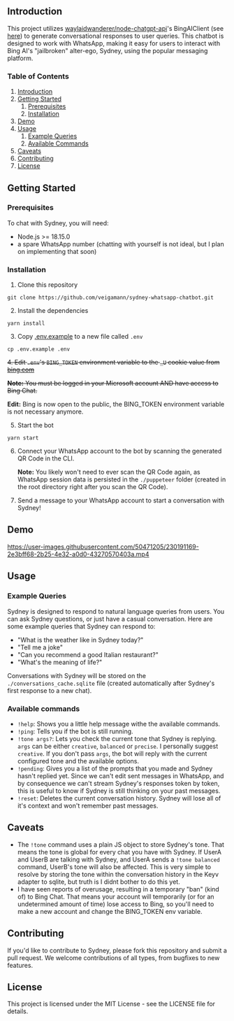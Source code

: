 ## Introduction

This project utilizes [waylaidwanderer/node-chatgpt-api](https://github.com/waylaidwanderer/node-chatgpt-api/)'s BingAIClient (see [here](https://github.com/waylaidwanderer/node-chatgpt-api/blob/main/demos/use-bing-client.js)) to generate conversational responses to user queries. This chatbot is designed to work with WhatsApp, making it easy for users to interact with Bing AI's "jailbroken" alter-ego, Sydney, using the popular messaging platform.

### Table of Contents

1. [Introduction](#introduction)
2. [Getting Started](#getting-started)
   1. [Prerequisites](#prerequisites)
   2. [Installation](#installation)
3. [Demo](#demo)
4. [Usage](#usage)
   1. [Example Queries](#example-queries)
   2. [Available Commands](#available-commands)
5. [Caveats](#caveats)
6. [Contributing](#contributing)
7. [License](#license)

## Getting Started

### Prerequisites

To chat with Sydney, you will need:

- Node.js >= 18.15.0
- a spare WhatsApp number (chatting with yourself is not ideal, but I plan on implementing that soon)

### Installation

1. Clone this repository

```
git clone https://github.com/veigamann/sydney-whatsapp-chatbot.git
```

2. Install the dependencies

```
yarn install
```

3. Copy [.env.example](../master/.env.example) to a new file called `.env`

```
cp .env.example .env
```

~~4. Edit `.env`'s `BING_TOKEN` environment variable to the `_U` cookie value from [bing.com](https://bing.com)~~

~~**Note:** You must be logged in your Microsoft account AND have access to Bing Chat.~~

**Edit:** Bing is now open to the public, the BING_TOKEN environment variable is not necessary anymore.

5. Start the bot

```
yarn start
```

6. Connect your WhatsApp account to the bot by scanning the generated QR Code in the CLI.

   **Note:** You likely won't need to ever scan the QR Code again, as WhatsApp session data is persisted in the `./puppeteer` folder (created in the root directory right after you scan the QR Code).

7. Send a message to your WhatsApp account to start a conversation with Sydney!

## Demo

https://user-images.githubusercontent.com/50471205/230191169-2e3bff68-2b25-4e32-a0d0-43270570403a.mp4

## Usage

### Example Queries

Sydney is designed to respond to natural language queries from users. You can ask Sydney questions, or just have a casual conversation. Here are some example queries that Sydney can respond to:

- "What is the weather like in Sydney today?"
- "Tell me a joke"
- "Can you recommend a good Italian restaurant?"
- "What's the meaning of life?"

Conversations with Sydney will be stored on the `./conversations_cache.sqlite` file (created automatically after Sydney's first response to a new chat).

### Available commands

- `!help`: Shows you a little help message withe the available commands.
- `!ping`: Tells you if the bot is still running.
- `!tone args?`: Lets you check the current tone that Sydney is replying. `args` can be either `creative`, `balanced` or `precise`. I personally suggest `creative`. If you don't pass `args`, the bot will reply with the current configured tone and the available options.
- `!pending`: Gives you a list of the prompts that you made and Sydney hasn't replied yet. Since we can't edit sent messages in WhatsApp, and by consequence we can't stream Sydney's responses token by token, this is useful to know if Sydney is still thinking on your past messages.
- `!reset`: Deletes the current conversation history. Sydney will lose all of it's context and won't remember past messages.

## Caveats

- The `!tone` command uses a plain JS object to store Sydney's tone. That means the tone is global for every chat you have with Sydney. If UserA and UserB are talking with Sydney, and UserA sends a `!tone balanced` command, UserB's tone will also be affected. This is very simple to resolve by storing the tone within the conversation history in the Keyv adapter to sqlite, but truth is I didnt bother to do this yet.
- I have seen reports of overusage, resulting in a temporary "ban" (kind of) to Bing Chat. That means your account will temporarily (or for an undetermined amount of time) lose access to Bing, so you'll need to make a new account and change the BING_TOKEN env variable.

## Contributing

If you'd like to contribute to Sydney, please fork this repository and submit a pull request. We welcome contributions of all types, from bugfixes to new features.

## License

This project is licensed under the MIT License - see the LICENSE file for details.
